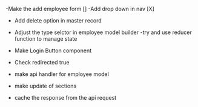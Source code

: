 -Make the add employee form []
-Add drop down in nav [X]

- Add delete option in master record

- Adjust the type selctor in employee model builder
  -try and use reducer function to manage state

- Make Login Button component
- Check redirected true

- make api handler for employee model

- make update of sections

- cache the response from the api request
